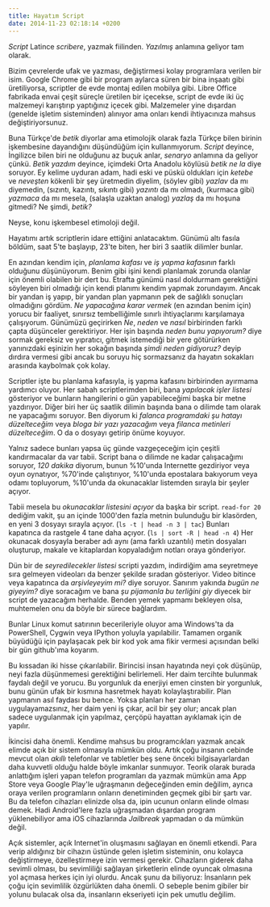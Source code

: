 ```yaml
---
title: Hayatım Script
date: 2014-11-23 02:18:14 +0200
---
```


*Script* Latince *scribere*, yazmak fiilinden. *Yazılmış* anlamına
geliyor tam olarak.

Bizim çevrelerde ufak ve yazması, değiştirmesi kolay programlara verilen
bir isim. Google Chrome gibi bir program aylarca süren bir bina inşaatı
gibi üretiliyorsa, scriptler de evde montaj edilen mobilya gibi. Libre
Office fabrikada envai çeşit süreçle üretilen bir içecekse, script de
evde iki üç malzemeyi karıştırıp yaptığınız içecek gibi. Malzemeler yine
dışardan (genelde işletim sisteminden) alınıyor ama onları kendi
ihtiyacınıza mahsus değiştiriyorsunuz.

Buna Türkçe'de *betik* diyorlar ama etimolojik olarak fazla Türkçe bilen
birinin işkembesine dayandığını düşündüğüm için kullanmıyorum. *Script*
deyince, İngilizce bilen biri ne olduğunu az buçuk anlar, *senaryo*
anlamına da geliyor çünkü. *Betik yazdım* deyince, içimdeki Orta Anadolu
köylüsü *betik ne la* diye soruyor. Ey kelime uyduran adam, hadi eski ve
püskü oldukları için *ketebe* ve *neveşten* kökenli bir şey üretmedin
diyelim, (söylev gibi) *yazlav* da mı diyemedin, (sızıntı, kazıntı,
sıkıntı gibi) *yazıntı* da mı olmadı, (kurmaca gibi) *yazmaca* da mı
mesela, (salaşla uzaktan analog) *yazlaş* da mı hoşuna gitmedi? Ne
şimdi, *betik?*

Neyse, konu işkembesel etimoloji değil.

Hayatımı artık scriptlerin idare ettiğini anlatacaktım. Günümü altı
fasıla böldüm, saat 5'te başlayıp, 23'te biten, her biri 3 saatlik
dilimler bunlar.

En azından kendim için, *planlama kafası* ve *iş yapma kafasının* farklı
olduğunu düşünüyorum. Benim gibi işini kendi planlamak zorunda olanlar
için önemli olabilen bir dert bu. Etrafta günümü nasıl doldurmam
gerektiğini söyleyen biri olmadığı için kendi planımı kendim yapmak
zorundayım. Ancak bir yandan iş yapıp, bir yandan plan yapmanın pek de
sağlıklı sonuçları olmadığını gördüm. *Ne yapacağına karar vermek* (en
azından benim için) yorucu bir faaliyet, sınırsız tembelliğimle sınırlı
ihtiyaçlarımı karşılamaya çalışıyorum. Günümüzü geçirirken *Ne*, *neden*
ve *nasıl* birbirinden farklı çapta düşünceler gerektiriyor. Her işin
başında *neden bunu yapıyorum?* diye sormak gereksiz ve yıpratıcı,
gitmek istemediği bir yere götürürken yanınızdaki eşinizin her sokağın
başında *şimdi neden gidiyoruz?* deyip dırdıra vermesi gibi ancak bu
soruyu hiç sormazsanız da hayatın sokakları arasında kaybolmak çok
kolay.

Scriptler işte bu planlama kafasıyla, iş yapma kafasını birbirinden
ayırmama yardımcı oluyor. Her sabah scriptlerimden biri, bana *yapılacak
işler listesi* gösteriyor ve bunların hangilerini o gün yapabileceğimi
başka bir metne yazdırıyor. Diğer biri her üç saatlik dilimin başında
bana o dilimde tam olarak ne yapacağımı soruyor. Ben diyorum ki *falanca
programdaki şu hatayı düzelteceğim* veya *bloga bir yazı yazacağım* veya
*filanca metinleri düzelteceğim*. O da o dosyayı getirip önüme koyuyor.

Yalnız sadece bunları yapsa üç günde vazgeçeceğim için çeşitli
kandırmacalar da var tabii. Script bana o dilimde ne kadar çalışacağımı
soruyor, *120 dakika* diyorum, bunun %10'unda Internette gezdiriyor veya
oyun oynatıyor, %70'inde çalıştırıyor, %10'unda epostalara bakıyorum
veya odamı topluyorum, %10'unda da okunacaklar listemden sırayla bir
şeyler açıyor.

Tabii mesela bu *okunacaklar listesini açıyor* da başka bir script.
``read-for 20`` dediğim vakit, şu an içinde 1000'den fazla metnin
bulunduğu bir klasörden, en yeni 3 dosyayı sırayla açıyor.
(``ls -t | head -n 3 | tac``) Bunları kapatınca da rastgele 4 tane daha
açıyor. (``ls | sort -R | head -n 4``) Her okunacak dosyayla beraber adı
aynı (ama farklı uzantılı) metin dosyaları oluşturup, makale ve
kitaplardan kopyaladığım notları oraya gönderiyor.

Dün bir de *seyredilecekler listesi* scripti yazdım, indirdiğim ama
seyretmeye sıra gelmeyen videoları da benzer şekilde sıradan gösteriyor.
Video bitince veya kapatınca da *arşivleyeyim mi?* diye soruyor. Sanırım
yakında *bugün ne giyeyim?* diye soracağım ve bana *şu pijamanla bu
terliğini giy* diyecek bir script de yazacağım herhalde. Benden yemek
yapmamı bekleyen olsa, muhtemelen onu da böyle bir sürece bağlardım.

Bunlar Linux komut satırının becerileriyle oluyor ama Windows'ta da PowerShell,
Cygwin veya IPython yoluyla yapılabilir. Tamamen organik büyüdüğü için
paylaşacak pek bir kod yok ama fikir vermesi açısından belki bir gün github'ıma
koyarım.

Bu kıssadan iki hisse çıkarılabilir. Birincisi insan hayatında neyi çok
düşünüp, neyi fazla düşünmemesi gerektiğini belirlemeli. Her daim
tercihte bulunmak faydalı değil ve yorucu. Bu yorgunluk da enerjiyi emen
cinsten bir yorgunluk, bunu günün ufak bir kısmına hasretmek hayatı
kolaylaştırabilir. Plan yapmanın asıl faydası bu bence. Yoksa planları
her zaman uygulayamazsınız, her daim yeni iş çıkar, acil bir şey olur;
ancak plan sadece uygulanmak için yapılmaz, çerçöpü hayattan ayıklamak
için de yapılır.

İkincisi daha önemli. Kendime mahsus bu programcıkları yazmak ancak
elimde açık bir sistem olmasıyla mümkün oldu. Artık çoğu insanın cebinde
mevcut olan *akıllı* telefonlar ve tabletler beş sene önceki
bilgisayarlardan daha kuvvetli olduğu halde böyle imkanlar sunmuyor.
Teorik olarak burada anlattığım işleri yapan telefon programları da
yazmak mümkün ama App Store veya Google Play'le uğraşmanın değeceğinden
emin değilim, ayrıca oraya verilen programların onların denetiminden
geçmek gibi bir şartı var. Bu da telefon cihazları elinizde olsa da,
ipin ucunun onların elinde olması demek. Hadi Android'lere fazla
uğraşmadan dışardan program yüklenebiliyor ama iOS cihazlarında
*Jailbreak* yapmadan o da mümkün değil.

Açık sistemler, açık Internet'in oluşmasını sağlayan en önemli etkendi.
Para verip aldığınız bir cihazın üstünde gelen işletim sisteminin, onu
kolayca değiştirmeye, özelleştirmeye izin vermesi gerekir. Cihazların
giderek daha sevimli olması, bu sevimliliği sağlayan şirketlerin elinde
oyuncak olmasına yol açmasa herkes için iyi olurdu. Ancak şunu da
biliyoruz: İnsanların pek çoğu için sevimlilik özgürlükten daha önemli.
O sebeple benim gibiler bir yolunu bulacak olsa da, insanların
ekseriyeti için pek umutlu değilim.
